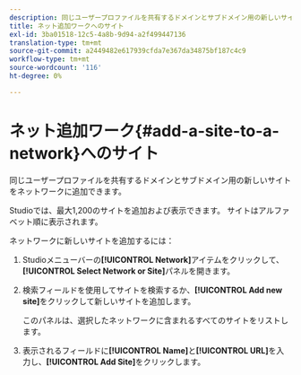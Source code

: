 ```yaml
---
description: 同じユーザープロファイルを共有するドメインとサブドメイン用の新しいサイトをネットワークに追加できます。
title: ネット追加ワークへのサイト
exl-id: 3ba01518-12c5-4a8b-9d94-a2f499447136
translation-type: tm+mt
source-git-commit: a2449482e617939cfda7e367da34875bf187c4c9
workflow-type: tm+mt
source-wordcount: '116'
ht-degree: 0%

---
```


# ネット追加ワーク{#add-a-site-to-a-network}へのサイト

同じユーザープロファイルを共有するドメインとサブドメイン用の新しいサイトをネットワークに追加できます。

Studioでは、最大1,200のサイトを追加および表示できます。 サイトはアルファベット順に表示されます。

ネットワークに新しいサイトを追加するには：

1. Studioメニューバーの&#x200B;**[!UICONTROL Network]**&#x200B;アイテムをクリックして、**[!UICONTROL Select Network or Site]**&#x200B;パネルを開きます。
1. 検索フィールドを使用してサイトを検索するか、**[!UICONTROL Add new site]**&#x200B;をクリックして新しいサイトを追加します。

   このパネルは、選択したネットワークに含まれるすべてのサイトをリストします。

1. 表示されるフィールドに&#x200B;**[!UICONTROL Name]**&#x200B;と&#x200B;**[!UICONTROL URL]**&#x200B;を入力し、**[!UICONTROL Add Site]**&#x200B;をクリックします。
